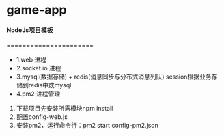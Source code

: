 # game-app
#### NodeJs项目模板
======================
- 1.web 进程
- 2.socket.io 进程
- 3.mysql(数据存储) + redis(消息同步与分布式消息列队) session根据业务存储到redis中或mysql
- 4.pm2 进程管理

1. 下载项目先安装所需模块npm install
2. 配置config-web.js
3. 安装pm2，运行命令行：pm2 start config-pm2.json
